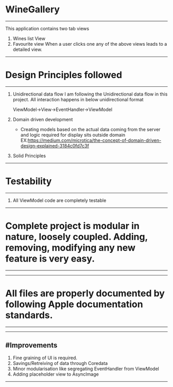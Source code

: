# WineGallery

---
This application contains two tab views
1. Wines list View
2. Favourite view
When a user clicks one any of the above views leads to a detailed view.
---

# Design Principles followed
---
1) Unidirectional data flow
    I am following the Unidirectional data flow in this project. 
    All interaction happens in below unidirectional format
    
    ViewModel->View->EventHandler->ViewModel

2) Domain driven development
    - Creating models based on the actual data coming from the server and logic required for display sits outside domain
    EX:https://medium.com/microtica/the-concept-of-domain-driven-design-explained-3184c0fd7c3f
    
3) Solid Principles
---

# Testability 

---
1) All ViewModel code are completely testable 
---

# Complete project is modular in nature, loosely coupled. Adding, removing, modifying any new feature is very easy. 
---
---
# All files are properly documented by following Apple documentation standards.
---
---
#Improvements
---
1) Fine graining of UI is required.
2) Savings/Retreiving of data through Coredata
3) Minor modularisation like segregating EventHandler from ViewModel
4) Adding placeholder view to AsyncImage
---
